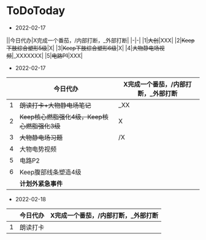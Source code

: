 # ToDoToday

- 2022-02-17

||今日代办|X完成一个番茄，/内部打断，_外部打断|
|-|-|
|1|~~大创~~|XXX|
|2|~~Keep下肢综合塑形5级~~|X|
|3|~~Keep下肢综合塑形6级~~|X|
|4|~~大物静电场视频~~|_XXXXXXX|
|5|~~电路P1~~|XXX|

- 2022-02-17

||今日代办|X完成一个番茄，/内部打断，_外部打断|
|-|-|-|
|1|~~朗读打卡+大物静电场笔记~~|_XX|
|2|~~Keep核心燃脂强化4级，Keep核心燃脂强化3级~~|X|
|3|~~大物静电场习题~~|/X|
|4|大物电势视频||
|5|电路P2||
|6|Keep腹部线条塑造4级||
||**计划外紧急事件**||

- 2022-02-18

||今日代办|X完成一个番茄，/内部打断，_外部打断|
|-|-|-|
|1|朗读打卡|
